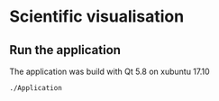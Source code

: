 # Scientific visualisation
## Run the application
The application was build with Qt 5.8 on xubuntu 17.10
```
./Application
```
